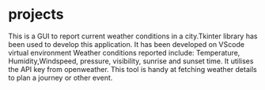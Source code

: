 # projects
This is a GUI to report current weather conditions in a city.Tkinter library has been used to develop this application. It has been developed on VScode virtual environment 
Weather conditions reported include:  Temperature, Humidity,Windspeed, pressure, visibility, sunrise and sunset time. It utilises the API key from openweather.
This tool is handy at fetching weather details to plan a journey or other event. 





